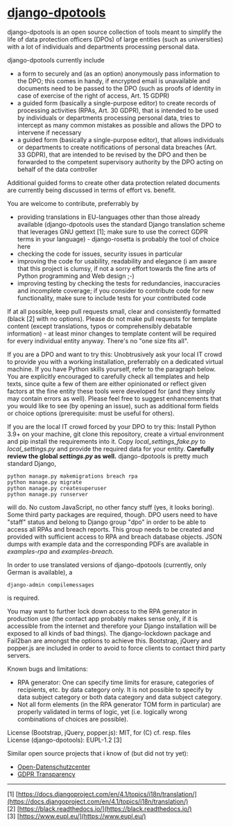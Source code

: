 # [django-dpotools](https://github.com/dbf/django-dpotools)
django-dpotools is an open source collection of tools meant to simplify
the life of data protection officers (DPOs) of large entities (such as
universities) with a lot of individuals and departments processing
personal data.

django-dpotools currently include
- a form to securely and (as an option) anonymously pass information to
  the DPO; this comes in handy, if encrypted email is unavailable and
  documents need to be passed to the DPO (such as proofs of identity in
  case of exercise of the right of access, Art. 15 GDPR)
- a guided form (basically a single-purpose editor) to create records of
  processing activities (RPAs, Art. 30 GDPR), that is intended to be
  used by individuals or departments processing personal data, tries to
  intercept as many common mistakes as possible and allows the DPO to
  intervene if necessary
- a guided form (basically a single-purpose editor), that allows
  individuals or departments to create notifications of personal data
  breaches (Art. 33 GDPR), that are intended to be revised by the DPO
  and then be forwarded to the competent supervisory authority by the
  DPO acting on behalf of the data controller

Additional guided forms to create other data protection related
documents are currently being discussed in terms of effort vs. benefit.

You are welcome to contribute, preferrably by
- providing translations in EU-languages other than those already
  available (django-dpotools uses the standard Django translation scheme
  that leverages GNU gettext [1]; make sure to use the correct GDPR
  terms in your language) - django-rosetta is probably the tool of
  choice here
- checking the code for issues, security issues in particular
- improving the code for usability, readability and elegance (i am aware
  that this project is clumsy, if not a sorry effort towards the fine
  arts of Python programming and Web design ;-)
- improving testing by checking the tests for redundancies, inaccuracies
  and incomplete coverage; if you consider to contribute code for new
  functionality, make sure to include tests for your contributed code

If at all possible, keep pull requests small, clear and consistently
formatted (black [2] with no options). Please do not make pull requests
for template content (except translations, typos or comprehensibly
debatable information) - at least minor changes to template content will
be required for every individual entity anyway. There's no "one size
fits all".

If you are a DPO and want to try this: Unobtrusively ask your local IT
crowd to provide you with a working installation, preferrably on a
dedicated virtual machine.  If you have Python skills yourself, refer to
the paragraph below. You are explicitly encouraged to carefully check
all templates and help texts, since quite a few of them are either
opinionated or reflect given factors at the fine entity these tools were
developed for (and they simply may contain errors as well).  Please feel
free to suggest enhancements that you would like to see (by opening an
issue), such as additional form fields or choice options (prerequisite:
must be useful for others).

If you are the local IT crowd forced by your DPO to try this: Install
Python 3.9+ on your machine, git clone this repository, create a virtual
environment and pip install the requirements into it. Copy
*local_settings_fake.py* to *local_settings.py* and provide the required
data for your entity. __Carefully review the global *settings.py* as
well.__ django-dpotools is pretty much standard Django,

```
python manage.py makemigrations breach rpa
python manage.py migrate
python manage.py createsuperuser
python manage.py runserver
```

will do. No custom JavaScript, no other fancy stuff (yes, it looks
boring). Some third party packages are required, though. DPO users need
to have "staff" status and belong to Django group "dpo" in order to be
able to access all RPAs and breach reports. This group needs to be
created and provided with sufficient access to RPA and breach database
objects. JSON dumps with example data and the corresponding PDFs are
available in *examples-rpa* and *examples-breach*.

In order to use translated versions of django-dpotools (currently, only
German is available), a

```
django-admin compilemessages
```

is required.

You may want to further lock down access to the RPA generator in
production use (the contact app probably makes sense only, if it is
accessible from the internet and therefore your Django installation will
be exposed to all kinds of bad things). The django-lockdown package and
Fail2ban are amongst the options to achieve this. Bootstrap, jQuery and
popper.js are included in order to avoid to force clients to contact
third party servers.

Known bugs and limitations:
- RPA generator: One can specify time limits for erasure, categories of
  recipients, etc. by data category only. It is not possible to specify
  by data subject category or both data category and data subject
  category.
- Not all form elements (in the RPA generator TOM form in particular)
  are properly validated in terms of logic, yet (i.e. logically wrong
  combinations of choices are possible).

License (Bootstrap, jQuery, popper.js): MIT, for (C) cf. resp. files  
License (django-dpotools): EUPL-1.2 [3]

Similar open source projects that i know of (but did not try yet):
- [Open-Datenschutzcenter](https://github.com/H2-invent/open-datenschutzcenter)
- [GDPR Transparency](https://github.com/BjoernKW/gdpr-transparency)

---

[1] [https://docs.djangoproject.com/en/4.1/topics/i18n/translation/](https://docs.djangoproject.com/en/4.1/topics/i18n/translation/)  
[2] [https://black.readthedocs.io/](https://black.readthedocs.io/)  
[3] [https://www.eupl.eu/](https://www.eupl.eu/)  
